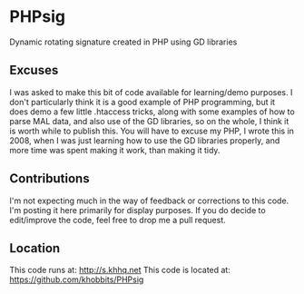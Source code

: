 PHPsig
======

Dynamic rotating signature created in PHP using GD libraries

Excuses
-----------
I was asked to make this bit of code available for learning/demo purposes.
I don't particularly think it is a good example of PHP programming, but it does demo a few little .htaccess tricks, along with some examples of how to parse MAL data, and also use of the GD libraries, so on the whole, I think it is worth while to publish this.
You will have to excuse my PHP, I wrote this in 2008, when I was just learning how to use the GD libraries properly, and more time was spent making it work, than making it tidy.

Contributions
-----------
I'm not expecting much in the way of feedback or corrections to this code.  I'm posting it here primarily for display purposes.  If you do decide to edit/improve the code, feel free to drop me a pull request.

Location
-----------
This code runs at: http://s.khhq.net
This code is located at: https://github.com/khobbits/PHPsig